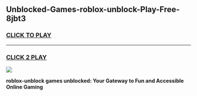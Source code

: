 
## Unblocked-Games-roblox-unblock-Play-Free-8jbt3
<h3>
<a href="https://premium76.site?title=roblox-unblock&ref=18A1">CLICK TO PLAY</a></h3>
<hr>

<h3>
<a href="https://premium76.site?title=roblox-unblock&ref=18A1">CLICK 2 PLAY</a>
  
</h3>

<a href="https://premium76.site?title=roblox-unblock&ref=18A1"><img src="https://clearcache.store/games.png"></a>


**roblox-unblock games unblocked: Your Gateway to Fun and Accessible Online Gaming**
